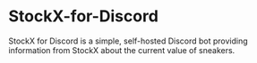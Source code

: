 # StockX-for-Discord
StockX for Discord is a simple, self-hosted Discord bot providing information from StockX about the current value of sneakers.
